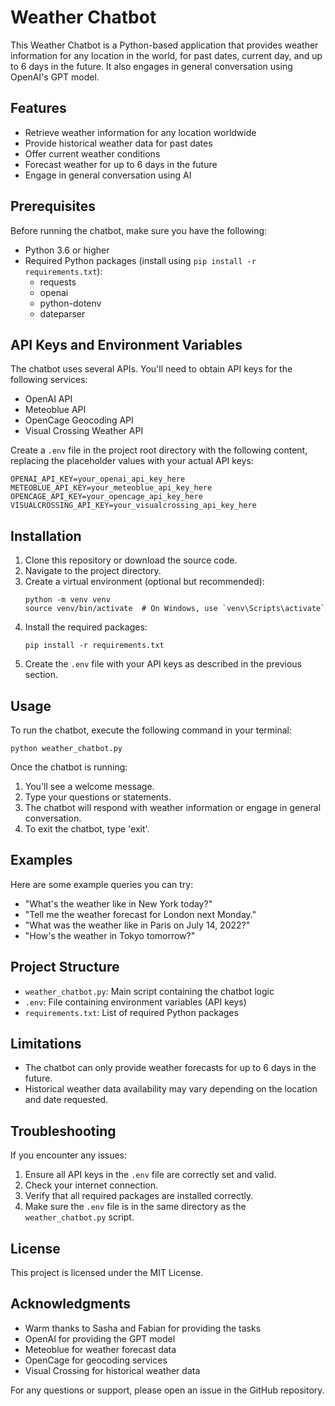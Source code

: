 # Weather Chatbot

This Weather Chatbot is a Python-based application that provides weather information for any location in the world, for past dates, current day, and up to 6 days in the future. It also engages in general conversation using OpenAI's GPT model.

## Features

- Retrieve weather information for any location worldwide
- Provide historical weather data for past dates
- Offer current weather conditions
- Forecast weather for up to 6 days in the future
- Engage in general conversation using AI

## Prerequisites

Before running the chatbot, make sure you have the following:

- Python 3.6 or higher
- Required Python packages (install using `pip install -r requirements.txt`):
  - requests
  - openai
  - python-dotenv
  - dateparser

## API Keys and Environment Variables

The chatbot uses several APIs. You'll need to obtain API keys for the following services:

- OpenAI API
- Meteoblue API
- OpenCage Geocoding API
- Visual Crossing Weather API

Create a `.env` file in the project root directory with the following content, replacing the placeholder values with your actual API keys:

```
OPENAI_API_KEY=your_openai_api_key_here
METEOBLUE_API_KEY=your_meteoblue_api_key_here
OPENCAGE_API_KEY=your_opencage_api_key_here
VISUALCROSSING_API_KEY=your_visualcrossing_api_key_here
```

## Installation

1. Clone this repository or download the source code.
2. Navigate to the project directory.
3. Create a virtual environment (optional but recommended):
   ```
   python -m venv venv
   source venv/bin/activate  # On Windows, use `venv\Scripts\activate`
   ```
4. Install the required packages:
   ```
   pip install -r requirements.txt
   ```
5. Create the `.env` file with your API keys as described in the previous section.

## Usage

To run the chatbot, execute the following command in your terminal:

```
python weather_chatbot.py
```

Once the chatbot is running:

1. You'll see a welcome message.
2. Type your questions or statements.
3. The chatbot will respond with weather information or engage in general conversation.
4. To exit the chatbot, type 'exit'.

## Examples

Here are some example queries you can try:

- "What's the weather like in New York today?"
- "Tell me the weather forecast for London next Monday."
- "What was the weather like in Paris on July 14, 2022?"
- "How's the weather in Tokyo tomorrow?"

## Project Structure

- `weather_chatbot.py`: Main script containing the chatbot logic
- `.env`: File containing environment variables (API keys)
- `requirements.txt`: List of required Python packages

## Limitations

- The chatbot can only provide weather forecasts for up to 6 days in the future.
- Historical weather data availability may vary depending on the location and date requested.

## Troubleshooting

If you encounter any issues:

1. Ensure all API keys in the `.env` file are correctly set and valid.
2. Check your internet connection.
3. Verify that all required packages are installed correctly.
4. Make sure the `.env` file is in the same directory as the `weather_chatbot.py` script.

## License

This project is licensed under the MIT License.

## Acknowledgments

- Warm thanks to Sasha and Fabian for providing the tasks
- OpenAI for providing the GPT model
- Meteoblue for weather forecast data
- OpenCage for geocoding services
- Visual Crossing for historical weather data

For any questions or support, please open an issue in the GitHub repository.
